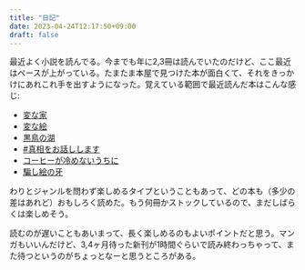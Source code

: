 ```yaml
---
title: "日記"
date: 2023-04-24T12:17:50+09:00
draft: false
---
```


最近よく小説を読んでる。今までも年に2,3冊は読んでいたのだけど、ここ最近はペースが上がっている。たまたま本屋で見つけた本が面白くて、それをきっかけにあれこれ手を出すようになった。覚えている範囲で最近読んだ本はこんな感じ:

- [変な家](https://www.amazon.co.jp/dp/4864108455)
- [変な絵](https://www.amazon.co.jp/dp/4575245674)
- [黒鳥の湖](https://www.amazon.co.jp/dp/4396347383)
- [#真相をお話しします](https://www.amazon.co.jp/dp/4103522348)
- [コーヒーが冷めないうちに](https://www.amazon.co.jp/dp/4763135074)
- [騙し絵の牙](https://www.amazon.co.jp/dp/4041026423)

わりとジャンルを問わず楽しめるタイプということもあって、どの本も（多少の差はあれど）おもしろく読めた。もう何冊かストックしているので、まだしばらくは楽しめそう。

読むのが遅いこともあいまって、長く楽しめるのもよいポイントだと思う。マンガもいいんだけど、3,4ヶ月待った新刊が1時間ぐらいで読み終わっちゃって、また待つというのがちょっとなーと思うところがある。
